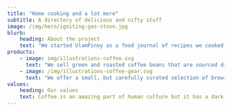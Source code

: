 ```yaml
---
title: "Home cooking and a lot more"
subtitle: A directory of delicious and nifty stuff
image: /img/hero/igniting-gas-stove.jpg
blurb:
    heading: About the project
    text: "We started UlamPinoy as a food journal of recipes we cooked at home and everything else was about tasty discoveries we came along the way as migrants away from home. Later on, we created the YouTube cooking channel to document these home-cooked recipes to serve primarily for the kids when they grow up."
products:
    - image: img/illustrations-coffee.svg
      text: "We sell green and roasted coffee beans that are sourced directly from independent farmers and farm cooperatives. We’re proud to offer a variety of coffee beans grown with great care for the environment and local communities. Check our post or contact us directly for current availability."
    - image: /img/illustrations-coffee-gear.svg
      text: "We offer a small, but carefully curated selection of brewing gear and tools for every taste and experience level. No matter if you roast your own beans or just bought your first french press, you’ll find a gadget to fall in love with in our shop."
values:
    heading: Our values
    text: Coffee is an amazing part of human culture but it has a dark side too – one of colonialism and mindless abuse of natural resources and human lives. We want to turn this around and return the coffee trade to the drink’s exhilarating, empowering and unifying nature.
---
```


